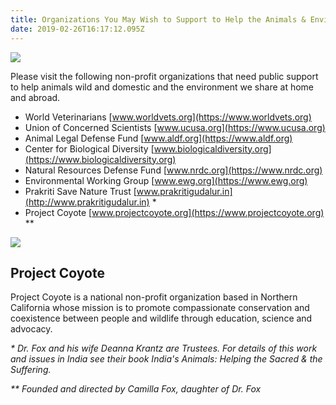 ```yaml
---
title: Organizations You May Wish to Support to Help the Animals & Environment
date: 2019-02-26T16:17:12.095Z
---
```

![](/img/wolf_chief_dan_george.jpg)

Please visit the following non-profit organizations that need public support to help animals wild and domestic and the environment we share at home and abroad.

* World Veterinarians [www.worldvets.org](https://www.worldvets.org)
* Union of Concerned Scientists [www.ucusa.org](https://www.ucusa.org)
* Animal Legal Defense Fund [www.aldf.org](https://www.aldf.org)
* Center for Biological Diversity [www.biologicaldiversity.org](https://www.biologicaldiversity.org)
* Natural Resources Defense Fund [www.nrdc.org](https://www.nrdc.org)
* Environmental Working Group [www.ewg.org](https://www.ewg.org)
* Prakriti Save Nature Trust [www.prakritigudalur.in](http://www.prakritigudalur.in) *
* Project Coyote [www.projectcoyote.org](https://www.projectcoyote.org) \*\*

![](/img/project-coyote.jpg)

## Project Coyote

Project Coyote is a national non-profit organization based in Northern California whose mission is to promote compassionate conservation and coexistence between people and wildlife through education, science and advocacy.

_\* Dr. Fox and his wife Deanna Krantz are Trustees. For details of this work and issues in India see their book India's Animals: Helping the Sacred & the Suffering._

_\*\* Founded and directed by Camilla Fox, daughter of Dr. Fox_
